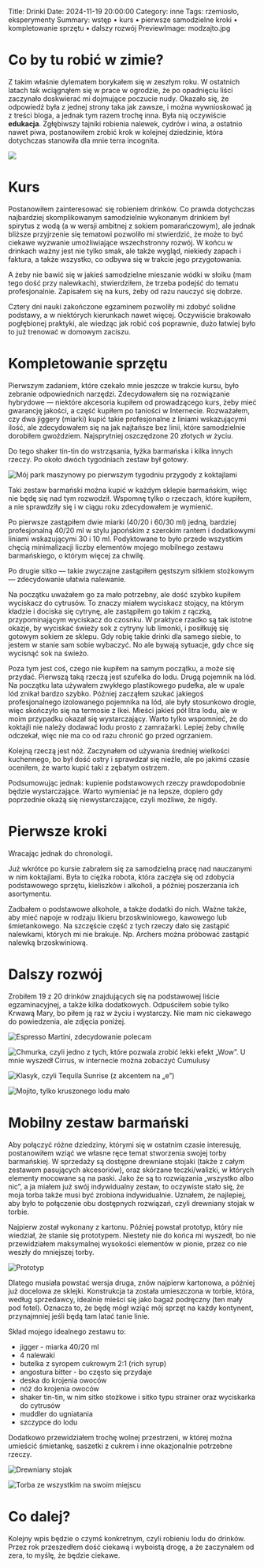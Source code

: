 Title: Drinki
Date: 2024-11-19 20:00:00
Category: inne
Tags: rzemiosło, eksperymenty
Summary: wstęp • kurs • pierwsze samodzielne kroki • kompletowanie sprzętu • dalszy rozwój
PreviewImage: modzajto.jpg

# Co by tu robić w zimie?

Z takim właśnie dylematem borykałem się w zeszłym roku. W ostatnich latach tak wciągnąłem się w prace w ogrodzie, że po opadnięciu liści zaczynało doskwierać mi dojmujące poczucie nudy. Okazało się, że odpowiedź była z jednej strony taka jak zawsze, i można wywnioskować ją z treści bloga, a jednak tym razem trochę inna. Była nią oczywiście **edukacja**. Zgłębiwszy tajniki robienia nalewek, cydrów i wina, a ostatnio nawet piwa, postanowiłem zrobić krok w kolejnej dziedzinie, która dotychczas stanowiła dla mnie terra incognita.

![]({attach}tequila-sunrise-2x.jpg)

# Kurs

Postanowiłem zainteresować się robieniem drinków. Co prawda dotychczas najbardziej skomplikowanym samodzielnie wykonanym drinkiem był spirytus z wodą (a w wersji ambitnej z sokiem pomarańczowym), ale jednak bliższe przyjrzenie się tematowi pozwoliło mi stwierdzić, że może to być ciekawe wyzwanie umożliwiające wszechstronny rozwój. W końcu w drinkach ważny jest nie tylko smak, ale także wygląd, niekiedy zapach i faktura, a także wszystko, co odbywa się w trakcie jego przygotowania.

A żeby nie bawić się w jakieś samodzielne mieszanie wódki w słoiku (mam tego dość przy nalewkach), stwierdziłem, że trzeba podejść do tematu profesjonalnie. Zapisałem się na kurs, żeby od razu nauczyć się dobrze.

Cztery dni nauki zakończone egzaminem pozwoliły mi zdobyć solidne podstawy, a w niektórych kierunkach nawet więcej. Oczywiście brakowało pogłębionej praktyki, ale wiedząc jak robić coś poprawnie, dużo łatwiej było to już trenować w domowym zaciszu.

# Kompletowanie sprzętu

Pierwszym zadaniem, które czekało mnie jeszcze w trakcie kursu, było zebranie odpowiednich narzędzi. Zdecydowałem się na rozwiązanie hybrydowe — niektóre akcesoria kupiłem od prowadzącego kurs, żeby mieć gwarancję jakości, a część kupiłem po taniości w Internecie. Rozważałem, czy dwa jiggery (miarki) kupić takie profesjonalne z liniami wskazującymi ilość, ale zdecydowałem się na jak najtańsze bez linii, które samodzielnie dorobiłem gwoździem. Najsprytniej oszczędzone 20 złotych w życiu.

Do tego shaker tin-tin do wstrząsania, łyżka barmańska i kilka innych rzeczy. Po około dwóch tygodniach zestaw był gotowy.

![Mój park maszynowy po pierwszym tygodniu przygody z koktajlami]({attach}podstawowy-sprzet.jpg)

Taki zestaw barmański można kupić w każdym sklepie barmańskim, więc nie będę się nad tym rozwodził. Wspomnę tylko o rzeczach, które kupiłem, a nie sprawdziły się i w ciągu roku zdecydowałem je wymienić.

Po pierwsze zastąpiłem dwie miarki (40/20 i 60/30 ml) jedną, bardziej profesjonalną 40/20 ml w stylu japońskim z szerokim rantem i dodatkowymi liniami wskazującymi 30 i 10 ml. Podyktowane to było przede wszystkim chęcią minimalizacji liczby elementów mojego mobilnego zestawu barmańskiego, o którym więcej za chwilę.

Po drugie sitko — takie zwyczajne zastąpiłem gęstszym sitkiem stożkowym — zdecydowanie ułatwia nalewanie.

Na początku uważałem go za mało potrzebny, ale dość szybko kupiłem wyciskacz do cytrusów. To znaczy miałem wyciskacz stojący, na którym kładzie i dociska się cytrynę, ale zastąpiłem go takim z rączką, przypominającym wyciskacz do czosnku. W praktyce rzadko są tak istotne okazje, by wyciskać świeży sok z cytryny lub limonki, i posiłkuję się gotowym sokiem ze sklepu. Gdy robię takie drinki dla samego siebie, to jestem w stanie sam sobie wybaczyć. No ale bywają sytuacje, gdy chce się wycisnąć sok na świeżo.

Poza tym jest coś, czego nie kupiłem na samym początku, a może się przydać. Pierwszą taką rzeczą jest szufelka do lodu. Drugą pojemnik na lód. Na początku lata używałem zwykłego plastikowego pudełka, ale w upale lód znikał bardzo szybko. Później zacząłem szukać jakiegoś profesjonalnego izolowanego pojemnika na lód, ale były stosunkowo drogie, więc skończyło się na termosie z Ikei. Mieści jakieś pół litra lodu, ale w moim przypadku okazał się wystarczający. Warto tylko wspomnieć, że do koktajli nie należy dodawać lodu prosto z zamrażarki. Lepiej żeby chwilę odczekał, więc nie ma co od razu chronić go przed ogrzaniem.

Kolejną rzeczą jest nóż. Zaczynałem od używania średniej wielkości kuchennego, bo był dość ostry i sprawdzał się nieźle, ale po jakimś czasie oceniłem, że warto kupić taki z zębatym ostrzem.

Podsumowując jednak: kupienie podstawowych rzeczy prawdopodobnie będzie wystarczające. Warto wymieniać je na lepsze, dopiero gdy poprzednie okażą się niewystarczające, czyli możliwe, że nigdy.

# Pierwsze kroki

Wracając jednak do chronologii.

Już wkrótce po kursie zabrałem się za samodzielną pracę nad nauczanymi w nim koktajlami. Była to ciężka robota, która zaczęła się od zdobycia podstawowego sprzętu, kieliszków i alkoholi, a później poszerzania ich asortymentu.

Zadbałem o podstawowe alkohole, a także dodatki do nich. Ważne także, aby mieć napoje w rodzaju likieru brzoskwiniowego, kawowego lub śmietankowego. Na szczęście część z tych rzeczy dało się zastąpić nalewkami, których mi nie brakuje. Np. Archers można próbować zastąpić nalewką brzoskwiniową.

# Dalszy rozwój

Zrobiłem 19 z 20 drinków znajdujących się na podstawowej liście egzaminacyjnej, a także kilka dodatkowych. Odpuściłem sobie tylko Krwawą Mary, bo piłem ją raz w życiu i wystarczy. Nie mam nic ciekawego do powiedzenia, ale zdjęcia poniżej.

![Espresso Martini, zdecydowanie polecam]({attach}espresso-martini.jpg)

![Chmurka, czyli jedno z tych, które pozwala zrobić lekki efekt „Wow”. U mnie wyszedł Cirrus, w internecie można zobaczyć Cumulusy]({attach}chmurka.jpg)

![Klasyk, czyli Tequila Sunrise (z akcentem na „e”)]({attach}tequila-sunrise.jpg)

![Mojito, tylko kruszonego lodu mało]({attach}modzajto.jpg)

# Mobilny zestaw barmański

Aby połączyć różne dziedziny, którymi się w ostatnim czasie interesuję, postanowiłem wziąć we własne ręce temat stworzenia swojej torby barmańskiej. W sprzedaży są dostępne drewniane stojaki (także z całym zestawem pasujących akcesoriów), oraz skórzane teczki/walizki, w których elementy mocowane są na paski. Jako że są to rozwiązania „wszystko albo nic”, a ja miałem już swój indywidualny zestaw, to oczywiste stało się, że moja torba także musi być zrobiona indywidualnie. Uznałem, że najlepiej, aby było to połączenie obu dostępnych rozwiązań, czyli drewniany stojak w torbie.

Najpierw został wykonany z kartonu. Później powstał prototyp, który nie wiedział, że stanie się prototypem. Niestety nie do końca mi wyszedł, bo nie przewidziałem maksymalnej wysokości elementów w pionie, przez co nie weszły do mniejszej torby.

![Prototyp]({attach}prototyp.jpg)

Dlatego musiała powstać wersja druga, znów najpierw kartonowa, a później już docelowa ze sklejki. Konstrukcja ta została umieszczona w torbie, która, według sprzedawcy, idealnie mieści się jako bagaż podręczny (ten mały pod fotel). Oznacza to, że będę mógł wziąć mój sprzęt na każdy kontynent, przynajmniej jeśli będą tam latać tanie linie.

Skład mojego idealnego zestawu to:

 - jigger - miarka 40/20 ml
 - 4 nalewaki
 - butelka z syropem cukrowym 2:1 (rich syrup)
 - angostura bitter - bo często się przydaje
 - deska do krojenia owoców
 - nóż do krojenia owoców
 - shaker tin-tin, w nim sitko stożkowe i sitko typu strainer oraz wyciskarka do cytrusów
 - muddler do ugniatania
 - szczypce do lodu

Dodatkowo przewidziałem trochę wolnej przestrzeni, w której można umieścić śmietankę, saszetki z cukrem i inne okazjonalnie potrzebne rzeczy.

![Drewniany stojak]({attach}torba1.jpg)

![Torba ze wszystkim na swoim miejscu]({attach}torba2.jpg)

# Co dalej?

Kolejny wpis będzie o czymś konkretnym, czyli robieniu lodu do drinków. Przez rok przeszedłem dość ciekawą i wyboistą drogę, a że zaczynałem od zera, to myślę, że będzie ciekawe.
